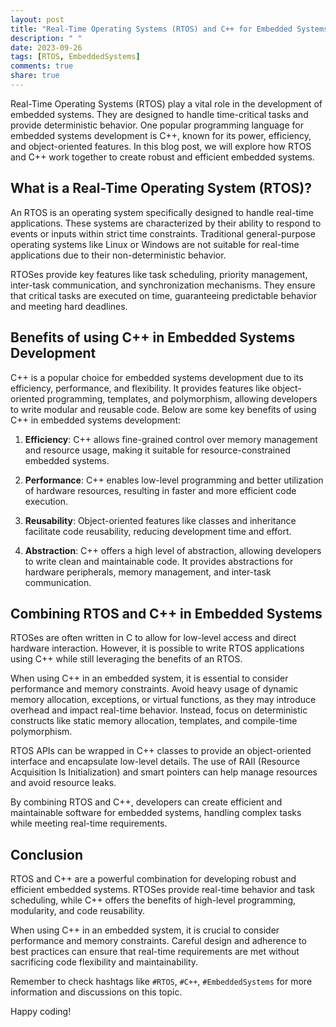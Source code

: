 ```yaml
---
layout: post
title: "Real-Time Operating Systems (RTOS) and C++ for Embedded Systems"
description: " "
date: 2023-09-26
tags: [RTOS, EmbeddedSystems]
comments: true
share: true
---
```


Real-Time Operating Systems (RTOS) play a vital role in the development of embedded systems. They are designed to handle time-critical tasks and provide deterministic behavior. One popular programming language for embedded systems development is C++, known for its power, efficiency, and object-oriented features. In this blog post, we will explore how RTOS and C++ work together to create robust and efficient embedded systems.

## What is a Real-Time Operating System (RTOS)?

An RTOS is an operating system specifically designed to handle real-time applications. These systems are characterized by their ability to respond to events or inputs within strict time constraints. Traditional general-purpose operating systems like Linux or Windows are not suitable for real-time applications due to their non-deterministic behavior.

RTOSes provide key features like task scheduling, priority management, inter-task communication, and synchronization mechanisms. They ensure that critical tasks are executed on time, guaranteeing predictable behavior and meeting hard deadlines.

## Benefits of using C++ in Embedded Systems Development

C++ is a popular choice for embedded systems development due to its efficiency, performance, and flexibility. It provides features like object-oriented programming, templates, and polymorphism, allowing developers to write modular and reusable code. Below are some key benefits of using C++ in embedded systems development:

1. **Efficiency**: C++ allows fine-grained control over memory management and resource usage, making it suitable for resource-constrained embedded systems.

2. **Performance**: C++ enables low-level programming and better utilization of hardware resources, resulting in faster and more efficient code execution.

3. **Reusability**: Object-oriented features like classes and inheritance facilitate code reusability, reducing development time and effort.

4. **Abstraction**: C++ offers a high level of abstraction, allowing developers to write clean and maintainable code. It provides abstractions for hardware peripherals, memory management, and inter-task communication.

## Combining RTOS and C++ in Embedded Systems

RTOSes are often written in C to allow for low-level access and direct hardware interaction. However, it is possible to write RTOS applications using C++ while still leveraging the benefits of an RTOS.

When using C++ in an embedded system, it is essential to consider performance and memory constraints. Avoid heavy usage of dynamic memory allocation, exceptions, or virtual functions, as they may introduce overhead and impact real-time behavior. Instead, focus on deterministic constructs like static memory allocation, templates, and compile-time polymorphism.

RTOS APIs can be wrapped in C++ classes to provide an object-oriented interface and encapsulate low-level details. The use of RAII (Resource Acquisition Is Initialization) and smart pointers can help manage resources and avoid resource leaks.

By combining RTOS and C++, developers can create efficient and maintainable software for embedded systems, handling complex tasks while meeting real-time requirements.

## Conclusion

RTOS and C++ are a powerful combination for developing robust and efficient embedded systems. RTOSes provide real-time behavior and task scheduling, while C++ offers the benefits of high-level programming, modularity, and code reusability.

When using C++ in an embedded system, it is crucial to consider performance and memory constraints. Careful design and adherence to best practices can ensure that real-time requirements are met without sacrificing code flexibility and maintainability.

Remember to check hashtags like `#RTOS`, `#C++`, `#EmbeddedSystems` for more information and discussions on this topic.

Happy coding!